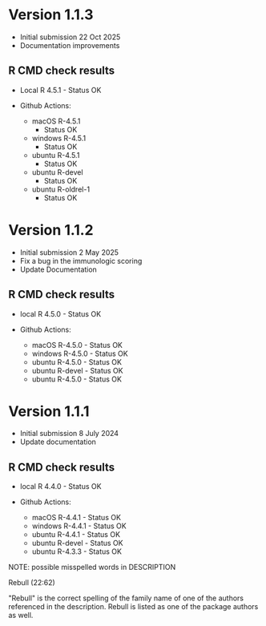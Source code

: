 # Version 1.1.3
- Initial submission 22 Oct 2025
- Documentation improvements

## R CMD check results

* Local R 4.5.1 - Status OK

* Github Actions:
  * macOS R-4.5.1
    - Status OK
  * windows R-4.5.1
    - Status OK
  * ubuntu R-4.5.1
    - Status OK
  * ubuntu R-devel
    - Status OK
  * ubuntu R-oldrel-1
    - Status OK

# Version 1.1.2
- Initial submission 2 May 2025
- Fix a bug in the immunologic scoring
- Update Documentation

## R CMD check results

* local R 4.5.0 - Status OK

* Github Actions:
  * macOS R-4.5.0 - Status OK
  * windows R-4.5.0 - Status OK
  * ubuntu R-4.5.0 - Status OK
  * ubuntu R-devel - Status OK
  * ubuntu R-4.5.0 - Status OK


# Version 1.1.1
- Initial submission 8 July 2024
- Update documentation

## R CMD check results

* local R 4.4.0 - Status OK

* Github Actions:
  * macOS R-4.4.1 - Status OK
  * windows R-4.4.1 - Status OK
  * ubuntu R-4.4.1 - Status OK
  * ubuntu R-devel - Status OK
  * ubuntu R-4.3.3 - Status OK

NOTE: possible misspelled words in DESCRIPTION

  Rebull (22:62)


"Rebull" is the correct spelling of the family name of one of the authors
referenced in the description.  Rebull is listed as one of the package authors
as well.
